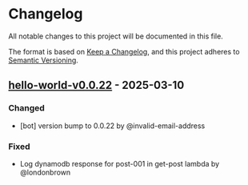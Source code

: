 # Changelog

All notable changes to this project will be documented in this file.

The format is based on [Keep a Changelog](https://keepachangelog.com/en/1.0.0/),
and this project adheres to [Semantic Versioning](https://semver.org/spec/v2.0.0.html).

## [hello-world-v0.0.22] - 2025-03-10

### Changed
- [bot] version bump to 0.0.22 by @invalid-email-address

### Fixed
- Log dynamodb response for post-001 in get-post lambda by @londonbrown

[hello-world-v0.0.22]: https://github.com/londonbrown/blog-lambdas/compare/v0.0.21..hello-world-v0.0.22

<!-- generated by git-cliff -->
